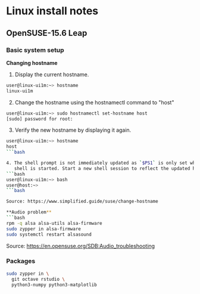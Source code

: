 # Linux install notes
## OpenSUSE-15.6 Leap
### Basic system setup
**Changing hostname**
1. Display the current hostname.
```bash
user@linux-ui1m:~> hostname
linux-ui1m
```

2. Change the hostname using the hostnamectl command to "host"
```bash
user@linux-ui1m:~> sudo hostnamectl set-hostname host
[sudo] password for root:
```

3. Verify the new hostname by displaying it again.
```bash
user@linux-ui1m:~> hostname
host
```bash

4. The shell prompt is not immediately updated as `$PS1` is only set when a new
   shell is started. Start a new shell session to reflect the updated hostname.
```bash
user@linux-ui1m:~> bash
user@host:~>
```bash

Source: https://www.simplified.guide/suse/change-hostname

**Audio problem**
```bash
rpm -q alsa alsa-utils alsa-firmware
sudo zypper in alsa-firmware
sudo systemctl restart alsasound
```
Source: https://en.opensuse.org/SDB:Audio_troubleshooting

### Packages
```bash
sudo zypper in \
  git octave rstudio \
  python3-numpy python3-matplotlib
```
